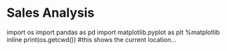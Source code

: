 # Sales Analysis
import os
import pandas as pd
import matplotlib.pyplot as plt
%matplotlib inline
print(os.getcwd())  #this shows the current location...
